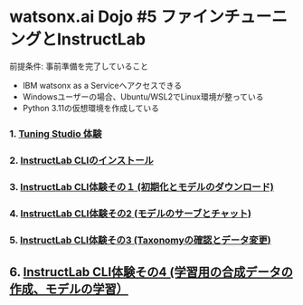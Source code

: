 # watsonx.ai Dojo #5 ファインチューニングとInstructLab

前提条件: 事前準備を完了していること
* IBM watsonx as a Serviceへアクセスできる
* Windowsユーザーの場合、Ubuntu/WSL2でLinux環境が整っている
* Python 3.11の仮想環境を作成している

### 1. [Tuning Studio 体験](https://github.com/IBM/japan-technology/tree/main/watsonx.ai/dojo/05/01#tuning-studio-%E4%BD%93%E9%A8%93)

### 2. [InstructLab CLIのインストール](https://github.com/IBM/japan-technology/tree/main/watsonx.ai/dojo/05/02#instructlab-cli%E3%81%AE%E3%82%A4%E3%83%B3%E3%82%B9%E3%83%88%E3%83%BC%E3%83%AB)

### 3. [InstructLab CLI体験その１ (初期化とモデルのダウンロード)](https://github.com/IBM/japan-technology/tree/main/watsonx.ai/dojo/05/03#instructlab-cli%E4%BD%93%E9%A8%93%E3%81%9D%E3%81%AE%EF%BC%91-%E5%88%9D%E6%9C%9F%E5%8C%96%E3%81%A8%E3%83%A2%E3%83%87%E3%83%AB%E3%81%AE%E3%83%80%E3%82%A6%E3%83%B3%E3%83%AD%E3%83%BC%E3%83%89)

### 4. [InstructLab CLI体験その2 (モデルのサーブとチャット)](https://github.com/IBM/japan-technology/tree/main/watsonx.ai/dojo/05/04#instructlab-cli%E4%BD%93%E9%A8%93%E3%81%9D%E3%81%AE2-%E3%83%A2%E3%83%87%E3%83%AB%E3%81%AE%E3%82%B5%E3%83%BC%E3%83%96%E3%81%A8%E3%83%81%E3%83%A3%E3%83%83%E3%83%88)

### 5. [InstructLab CLI体験その3 (Taxonomyの確認とデータ変更)](https://github.com/IBM/japan-technology/tree/main/watsonx.ai/dojo/05/05#instructlab-cli%E4%BD%93%E9%A8%93%E3%81%9D%E3%81%AE3-taxonomy%E3%81%AE%E7%A2%BA%E8%AA%8D%E3%81%A8%E3%83%87%E3%83%BC%E3%82%BF%E5%A4%89%E6%9B%B4)

## 6. [InstructLab CLI体験その4 (学習用の合成データの作成、モデルの学習）](https://github.com/IBM/japan-technology/tree/main/watsonx.ai/dojo/05/06#instructlab-cli%E4%BD%93%E9%A8%93%E3%81%9D%E3%81%AE4-%E5%AD%A6%E7%BF%92%E7%94%A8%E3%81%AE%E5%90%88%E6%88%90%E3%83%87%E3%83%BC%E3%82%BF%E3%81%AE%E4%BD%9C%E6%88%90%E3%83%A2%E3%83%87%E3%83%AB%E3%81%AE%E5%AD%A6%E7%BF%92)
